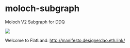 # moloch-subgraph
Moloch V2 Subgraph for DDQ



![](facesofmoloch_sr.gif)









Welcome to FlatLand:
http://manifesto.designerdao.eth.link/
